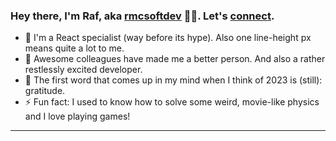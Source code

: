### Hey there, I'm Raf, aka [rmcsoftdev][website] 👨‍💻. Let's [connect][linkedin].

- 🔭 I'm a React specialist (way before its hype). Also one line-height px means quite a lot to me.
- 👯 Awesome colleagues have made me a better person. And also a rather restlessly excited developer.
- 🥅 The first word that comes up in my mind when I think of 2023 is (still): gratitude.
- ⚡ Fun fact: I used to know how to solve some weird, movie-like physics and I love playing games!

---

[website]: https://www.rmcsoftdev.com
[linkedin]: https://www.linkedin.com/in/rmcsoftdev/
